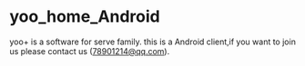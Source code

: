 # yoo_home_Android
yoo+ is a  software for serve family. this is a Android client,if you want to join us please contact us (78901214@qq.com).

